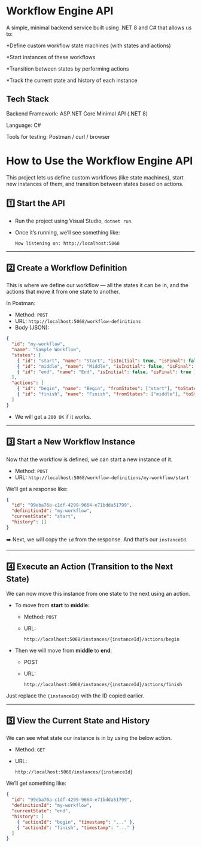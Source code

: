 # Workflow Engine API
A simple, minimal backend service built using .NET 8 and C# that allows us to:

*Define custom workflow state machines (with states and actions)

*Start instances of these workflows

*Transition between states by performing actions

*Track the current state and history of each instance

## Tech Stack
Backend Framework: ASP.NET Core Minimal API (.NET 8)

Language: C#

Tools for testing: Postman / curl / browser


# How to Use the Workflow Engine API

This project lets us define custom workflows (like state machines), start new instances of them, and transition between states based on actions.


## 1️⃣ Start the API

* Run the project using Visual Studio, `dotnet run`.
* Once it’s running, we’ll see something like:

  ```
  Now listening on: http://localhost:5068
  ```

---

## 2️⃣ Create a Workflow Definition

This is where we define our workflow — all the states it can be in, and the actions that move it from one state to another.

In Postman:

* Method: `POST`
* URL: `http://localhost:5068/workflow-definitions`
* Body (JSON):

```json
{
  "id": "my-workflow",
  "name": "Sample Workflow",
  "states": [
    { "id": "start", "name": "Start", "isInitial": true, "isFinal": false },
    { "id": "middle", "name": "Middle", "isInitial": false, "isFinal": false },
    { "id": "end", "name": "End", "isInitial": false, "isFinal": true }
  ],
  "actions": [
    { "id": "begin", "name": "Begin", "fromStates": ["start"], "toState": "middle" },
    { "id": "finish", "name": "Finish", "fromStates": ["middle"], "toState": "end" }
  ]
}
```

* We will  get a `200 OK` if it works.

---

## 3️⃣ Start a New Workflow Instance

Now that the workflow is defined, we can start a new instance of it.

* Method: `POST`
* URL: `http://localhost:5068/workflow-definitions/my-workflow/start`

We’ll get a response like:

```json
{
  "id": "99eba76a-c1df-4299-9664-e71bdda51799",
  "definitionId": "my-workflow",
  "currentState": "start",
  "history": []
}
```

➡️ Next, we will copy the `id` from the response. And that’s our `instanceId`.

---

## 4️⃣ Execute an Action (Transition to the Next State)

We can now move this instance from one state to the next using an action.

* To move from **start** to **middle**:

  * Method: `POST`
  * URL:

    ```
    http://localhost:5068/instances/{instanceId}/actions/begin
    ```

* Then we will move from **middle** to **end**:

  * POST
  * URL:

    ```
    http://localhost:5068/instances/{instanceId}/actions/finish
    ```

Just replace the `{instanceId}` with the ID  copied earlier.

---

## 5️⃣ View the Current State and History

We can see what state our instance is in by using the below action.

* Method: `GET`
* URL:

  ```
  http://localhost:5068/instances/{instanceId}
  ```

We’ll get something like:

```json
{
  "id": "99eba76a-c1df-4299-9664-e71bdda51799",
  "definitionId": "my-workflow",
  "currentState": "end",
  "history": [
    { "actionId": "begin", "timestamp": "..." },
    { "actionId": "finish", "timestamp": "..." }
  ]
}

